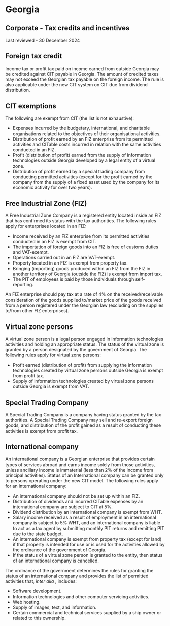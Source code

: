 # Georgia
## Corporate - Tax credits and incentives
Last reviewed - 30 December 2024
## Foreign tax credit
Income tax or profit tax paid on income earned from outside Georgia may be credited against CIT payable in Georgia. The amount of credited taxes may not exceed the Georgian tax payable on the foreign income. The rule is also applicable under the new CIT system on CIT due from dividend distribution.
## CIT exemptions
The following are exempt from CIT (the list is not exhaustive):
  * Expenses incurred by the budgetary, international, and charitable organisations related to the objectives of their organisational activities.
  * Distribution of profit earned by an FIZ enterprise from its permitted activities and CITable costs incurred in relation with the same activities conducted in an FIZ.
  * Profit (distribution of profit) earned from the supply of information technologies outside Georgia developed by a legal entity of a virtual zone.
  * Distribution of profit earned by a special trading company from conducting permitted activities (except for the profit earned by the company from the supply of a fixed asset used by the company for its economic activity for over two years).


## Free Industrial Zone (FIZ)
A Free Industrial Zone Company is a registered entity located inside an FIZ that has confirmed its status with the tax authorities. The following rules apply for enterprises located in an FIZ:
  * Income received by an FIZ enterprise from its permitted activities conducted in an FIZ is exempt from CIT.
  * The importation of foreign goods into an FIZ is free of customs duties and VAT-exempt.
  * Operations carried out in an FIZ are VAT-exempt.
  * Property located in an FIZ is exempt from property tax.
  * Bringing (importing) goods produced within an FIZ from the FIZ in another territory of Georgia (outside the FIZ) is exempt from import tax.
  * The PIT of employees is paid by those individuals through self-reporting.


An FIZ enterprise should pay tax at a rate of 4% on the received/receivable consideration of the goods supplied to/market price of the goods received from a person registered under the Georgian law (excluding on the supplies to/from other FIZ enterprises).
## Virtual zone persons
A virtual zone person is a legal person engaged in information technologies activities and holding an appropriate status. The status of the virtual zone is granted by a person designated by the government of Georgia. The following rules apply for virtual zone persons:
  * Profit earned (distribution of profit) from supplying the information technologies created by virtual zone persons outside Georgia is exempt from profit tax.
  * Supply of information technologies created by virtual zone persons outside Georgia is exempt from VAT. 


## Special Trading Company
A Special Trading Company is a company having status granted by the tax authorities. A Special Trading Company may sell and re-export foreign goods, and distribution of the profit gained as a result of conducting these activities is exempt from profit tax.
## International company
An international company is a Georgian enterprise that provides certain types of services abroad and earns income solely from those activities, unless ancillary income is immaterial (less than 2% of the income from principal activities). Status of an International company can be granted only to persons operating under the new CIT model. 
The following rules apply for an international company:
  * An international company should not be set up within an FIZ.
  * Distribution of dividends and incurred CITable expenses by an international company are subject to CIT at 5%.
  * Dividend distribution by an international company is exempt from WHT.
  * Salary income received as a result of employment in an international company is subject to 5% WHT, and an international company is liable to act as a tax agent by submitting monthly PIT returns and remitting PIT due to the state budget.
  * An international company is exempt from property tax (except for land) if that property is intended for use or is used for the activities allowed by the ordinance of the government of Georgia.
  * If the status of a virtual zone person is granted to the entity, then status of an international company is cancelled.


The ordinance of the government determines the rules for granting the status of an international company and provides the list of permitted activities that, _inter_ _alia_ , includes:
  * Software development.
  * Information technologies and other computer servicing activities.
  * Web hosting.
  * Supply of images, text, and information.
  * Certain commercial and technical services supplied by a ship owner or related to this ownership.


